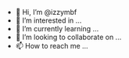 - 👋 Hi, I’m @izzymbf
- 👀 I’m interested in ...
- 🌱 I’m currently learning ...
- 💞️ I’m looking to collaborate on ...
- 📫 How to reach me ...

<!---
izzymbf/izzymbf is a ✨ special ✨ repository because its `README.md` (this file) appears on your GitHub profile.
You can click the Preview link to take a look at your changes.
--->
